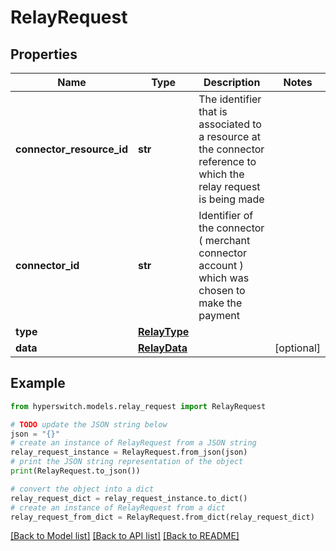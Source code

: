 # RelayRequest


## Properties

Name | Type | Description | Notes
------------ | ------------- | ------------- | -------------
**connector_resource_id** | **str** | The identifier that is associated to a resource at the connector reference to which the relay request is being made | 
**connector_id** | **str** | Identifier of the connector ( merchant connector account ) which was chosen to make the payment | 
**type** | [**RelayType**](RelayType.md) |  | 
**data** | [**RelayData**](RelayData.md) |  | [optional] 

## Example

```python
from hyperswitch.models.relay_request import RelayRequest

# TODO update the JSON string below
json = "{}"
# create an instance of RelayRequest from a JSON string
relay_request_instance = RelayRequest.from_json(json)
# print the JSON string representation of the object
print(RelayRequest.to_json())

# convert the object into a dict
relay_request_dict = relay_request_instance.to_dict()
# create an instance of RelayRequest from a dict
relay_request_from_dict = RelayRequest.from_dict(relay_request_dict)
```
[[Back to Model list]](../README.md#documentation-for-models) [[Back to API list]](../README.md#documentation-for-api-endpoints) [[Back to README]](../README.md)


